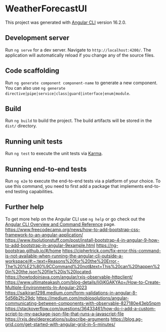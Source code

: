 # WeatherForecastUI

This project was generated with [Angular CLI](https://github.com/angular/angular-cli) version 16.2.0.

## Development server

Run `ng serve` for a dev server. Navigate to `http://localhost:4200/`. The application will automatically reload if you change any of the source files.

## Code scaffolding

Run `ng generate component component-name` to generate a new component. You can also use `ng generate directive|pipe|service|class|guard|interface|enum|module`.

## Build

Run `ng build` to build the project. The build artifacts will be stored in the `dist/` directory.

## Running unit tests

Run `ng test` to execute the unit tests via [Karma](https://karma-runner.github.io).

## Running end-to-end tests

Run `ng e2e` to execute the end-to-end tests via a platform of your choice. To use this command, you need to first add a package that implements end-to-end testing capabilities.

## Further help

To get more help on the Angular CLI use `ng help` or go check out the [Angular CLI Overview and Command Reference](https://angular.io/cli) page.
https://www.freecodecamp.org/news/how-to-add-bootstrap-css-framework-to-an-angular-application/
https://www.itsolutionstuff.com/post/install-bootstrap-4-in-angular-9-how-to-add-bootstrap-in-angular-9example.html
https://ng-bootstrap.github.io/#/home
https://ciphertrick.com/fix-error-this-command-is-not-available-when-running-the-angular-cli-outside-a-workspace/#:~:text=Reasons%20for%20the%20Error,-The%20%E2%80%9CCommand%20not&text=This%20can%20happen%20in%20the,json%20file%20is%20located.
https://howtodoinjava.com/angular/rxjs-observable-httpclient/
https://www.ultimateakash.com/blog-details/Ii0jKGAKYAo=/How-to-Create-Multiple-Environments-In-Angular-2023
https://saikiran1298.medium.com/form-validations-in-angular-8-5d56b2fc29dc
https://medium.com/mobiosolutions/angular-communicating-between-components-with-observable-827180e43eb5npm 
https://stackoverflow.com/questions/36433461/how-do-i-add-a-custom-script-to-my-package-json-file-that-runs-a-javascript-file
https://rxjs.dev/deprecations/subscribe-arguments
https://blog.ag-grid.com/get-started-with-angular-grid-in-5-minutes/
